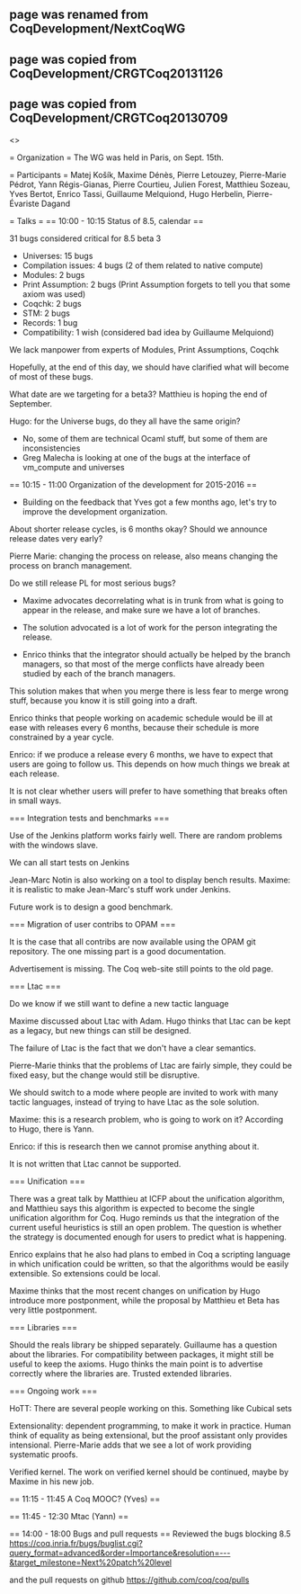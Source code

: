## page was renamed from CoqDevelopment/NextCoqWG
## page was copied from CoqDevelopment/CRGTCoq20131126
## page was copied from CoqDevelopment/CRGTCoq20130709
<<TableOfContents>>

= Organization =
The WG was held in Paris, on Sept. 15th.

= Participants =
Matej Košík, Maxime Dénès, Pierre Letouzey, Pierre-Marie
Pédrot, Yann Régis-Gianas, Pierre Courtieu, Julien Forest, Matthieu
Sozeau, Yves Bertot, Enrico Tassi, Guillaume Melquiond, Hugo Herbelin,
Pierre-Évariste Dagand

= Talks =
== 10:00 - 10:15 Status of 8.5, calendar ==

31 bugs considered critical for 8.5 beta 3

  * Universes: 15 bugs
  * Compilation issues: 4 bugs (2 of them related to native compute)
  * Modules: 2 bugs
  * Print Assumption: 2 bugs (Print Assumption forgets to tell you that some axiom was used)
  * Coqchk: 2 bugs
  * STM: 2 bugs
  * Records: 1 bug
  * Compatibility: 1 wish (considered bad idea by Guillaume Melquiond)

We lack manpower from experts of Modules, Print Assumptions, Coqchk

Hopefully, at the end of this day, we should have clarified what will become of most of these bugs.

What date are we targeting for a beta3?  Matthieu is hoping the end of September.

Hugo: for the Universe bugs, do they all have the same origin?
  * No, some of them are technical Ocaml stuff, but some of them are inconsistencies
  * Greg Malecha is looking at one of the bugs at the interface of vm_compute and universes

== 10:15 - 11:00 Organization of the development for 2015-2016 ==

- Building on the feedback that Yves got a few months ago, let's try to improve the development organization.

About shorter release cycles, is 6 months okay?  Should we announce release dates very early?

Pierre Marie: changing the process on release, also means changing the process on branch management.

Do we still release PL for most serious bugs?

- Maxime advocates decorrelating what is in trunk from what is going to appear in the release, and make sure we have a lot of branches.

- The solution advocated is a lot of work for the person integrating the release.

- Enrico thinks that the integrator should actually be helped by the branch managers, so that most of the merge conflicts have already been studied by each of the branch managers.

This solution makes that when you merge there is less fear to merge wrong stuff, because you know it is still going into a draft.

Enrico thinks that people working on academic schedule would be ill at ease with releases every 6 months, because their schedule is more constrained by a year cycle.

Enrico: if we produce a release every 6 months, we have to expect that users are going to follow us.  This depends on how much things we break at each release.
 
It is not clear whether users will prefer to have something that breaks often in small ways.

=== Integration tests and benchmarks ===

Use of the Jenkins platform works fairly well.  There are random problems with the windows slave.

We can all start tests on Jenkins

Jean-Marc Notin is also working on a tool to display bench results.  Maxime: it is realistic to make Jean-Marc's stuff work under Jenkins.

Future work is to design a good benchmark.

=== Migration of user contribs to OPAM ===

It is the case that all contribs are now available using the OPAM git repository.  The one missing part is a good documentation.

Advertisement is missing.  The Coq web-site still points to the old page.

=== Ltac ===

Do we know if we still want to define a new tactic language

Maxime discussed about Ltac with Adam.  Hugo thinks that Ltac can be kept as a legacy, but new things can still be designed.

The failure of Ltac is the fact that we don't have a clear semantics.

Pierre-Marie thinks that the problems of Ltac are fairly simple, they could be fixed easy, but the change would still be disruptive.

We should switch to a mode where people are invited to work with many tactic languages, instead of trying to have Ltac as the sole solution.

Maxime: this is a research problem, who is going to work on it?  According to Hugo, there is Yann.

Enrico: if this is research then we cannot promise anything about it.

It is not written that Ltac cannot be supported.

=== Unification ===

There was a great talk by Matthieu at ICFP about the unification algorithm, and Matthieu says this algorithm is expected to become the single unification algorithm for Coq.  Hugo reminds us that the integration of the current useful heuristics is still an open problem.  The question is whether the strategy is documented enough for users to predict what is happening.

Enrico explains that he also had plans to embed in Coq a scripting language in which unification could be written, so that the algorithms would be easily extensible.  So extensions could be local.

Maxime thinks that the most recent changes on unification by Hugo introduce more postponment, while the proposal by Matthieu et Beta has very little postponment.

=== Libraries ===

Should the reals library be shipped separately.  Guillaume has a question about the libraries.  For compatibility between packages, it might still be useful to keep the axioms.  Hugo thinks the main point is to advertise correctly where the libraries are.  Trusted extended libraries.

=== Ongoing work ===

HoTT: There are several people working on this.  Something like Cubical sets

Extensionality: dependent programming, to make it work in practice.  Human think of equality as being extensional, but the proof assistant only provides intensional.  Pierre-Marie adds that we see a lot of work providing systematic proofs.

Verified kernel.  The work on verified kernel should be continued, maybe by Maxime in his new job.

== 11:15 - 11:45 A Coq MOOC? (Yves) ==

== 11:45 - 12:30 Mtac (Yann) ==

== 14:00 - 18:00 Bugs and pull requests ==
Reviewed the bugs blocking 8.5
https://coq.inria.fr/bugs/buglist.cgi?query_format=advanced&order=Importance&resolution=---&target_milestone=Next%20patch%20level

and the pull requests on github
https://github.com/coq/coq/pulls
